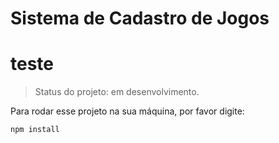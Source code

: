 <h1> Sistema de Cadastro de Jogos </h1>

# teste

> Status do projeto: em desenvolvimento.

Para rodar esse projeto na sua máquina, por favor digite:

```
npm install
````
